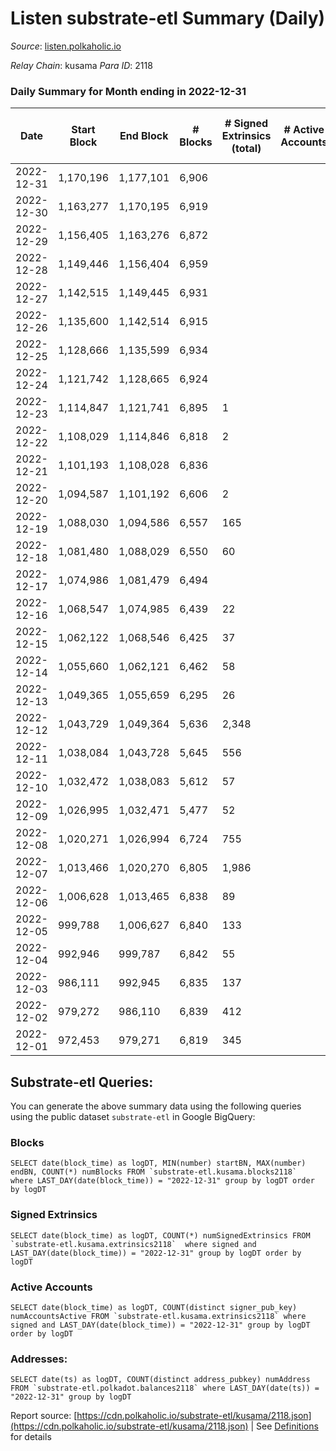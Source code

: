 # Listen substrate-etl Summary (Daily)

_Source_: [listen.polkaholic.io](https://listen.polkaholic.io)

*Relay Chain*: kusama
*Para ID*: 2118



### Daily Summary for Month ending in 2022-12-31


| Date | Start Block | End Block | # Blocks | # Signed Extrinsics (total) | # Active Accounts | # Passive | # New | # Addresses with Balances | # Events | # Transfers | # XCM Transfers In | # XCM Transfers Out |
| ---- | ----------- | --------- | -------- | --------------------------- | ----------------- | --------- | ----- | ------------------------- | -------- | ----------- | ------------------ | ------------------- |
| 2022-12-31 | 1,170,196 | 1,177,101 | 6,906  |  |  |  |  | 2,053 | 13,815 |   |   |   |
| 2022-12-30 | 1,163,277 | 1,170,195 | 6,919  |  |  |  |  | 2,053 | 13,842 |   |   |   |
| 2022-12-29 | 1,156,405 | 1,163,276 | 6,872  |  |  |  |  | 2,053 | 13,759 |   | 2 ($0.57) |   |
| 2022-12-28 | 1,149,446 | 1,156,404 | 6,959  |  |  |  |  | 2,053 | 13,922 |   |   |   |
| 2022-12-27 | 1,142,515 | 1,149,445 | 6,931  |  |  |  |  | 2,053 | 13,866 |   |   |   |
| 2022-12-26 | 1,135,600 | 1,142,514 | 6,915  |  |  |  |  | 2,053 | 13,834 |   |   |   |
| 2022-12-25 | 1,128,666 | 1,135,599 | 6,934  |  |  |  |  | 2,053 | 13,871 |   |   |   |
| 2022-12-24 | 1,121,742 | 1,128,665 | 6,924  |  |  |  |  | 2,053 | 13,852 |   |   |   |
| 2022-12-23 | 1,114,847 | 1,121,741 | 6,895  | 1 |  |  |  | 2,053 | 13,800 |   |   |   |
| 2022-12-22 | 1,108,029 | 1,114,846 | 6,818  | 2 |  |  |  | 2,053 | 13,652 |   |   |   |
| 2022-12-21 | 1,101,193 | 1,108,028 | 6,836  |  |  |  |  |  | 13,676 |   |   |   |
| 2022-12-20 | 1,094,587 | 1,101,192 | 6,606  | 2 |  |  |  | 2,053 | 13,228 |   |   |   |
| 2022-12-19 | 1,088,030 | 1,094,586 | 6,557  | 165 |  |  |  | 2,053 | 13,970 | 117  |   |   |
| 2022-12-18 | 1,081,480 | 1,088,029 | 6,550  | 60 |  |  |  | 2,053 | 13,434 | 39  |   |   |
| 2022-12-17 | 1,074,986 | 1,081,479 | 6,494  |  |  |  |  | 2,052 | 12,991 |   |   |   |
| 2022-12-16 | 1,068,547 | 1,074,985 | 6,439  | 22 |  |  |  | 2,052 | 13,012 |   |   |   |
| 2022-12-15 | 1,062,122 | 1,068,546 | 6,425  | 37 |  |  |  | 2,052 | 13,040 | 36  |   |   |
| 2022-12-14 | 1,055,660 | 1,062,121 | 6,462  | 58 |  |  |  | 2,052 | 13,229 | 55  |   |   |
| 2022-12-13 | 1,049,365 | 1,055,659 | 6,295  | 26 |  |  |  | 2,052 | 12,747 | 2  |   |   |
| 2022-12-12 | 1,043,729 | 1,049,364 | 5,636  | 2,348 |  |  |  |  | 18,338 | 1  |   |   |
| 2022-12-11 | 1,038,084 | 1,043,728 | 5,645  | 556 |  |  |  | 2,050 | 13,126 | 67  |   |   |
| 2022-12-10 | 1,032,472 | 1,038,083 | 5,612  | 57 |  |  |  | 2,050 | 11,536 | 5  |   |   |
| 2022-12-09 | 1,026,995 | 1,032,471 | 5,477  | 52 |  |  |  | 2,050 | 11,250 |   |   |   |
| 2022-12-08 | 1,020,271 | 1,026,994 | 6,724  | 755 |  |  |  | 2,050 | 15,876 | 3  |   |   |
| 2022-12-07 | 1,013,466 | 1,020,270 | 6,805  | 1,986 |  |  |  | 2,049 | 19,860 | 66  |   |   |
| 2022-12-06 | 1,006,628 | 1,013,465 | 6,838  | 89 |  |  |  | 2,049 | 14,134 | 77  |   |   |
| 2022-12-05 | 999,788 | 1,006,627 | 6,840  | 133 |  |  |  | 2,049 | 14,386 | 89  |   |   |
| 2022-12-04 | 992,946 | 999,787 | 6,842  | 55 |  |  |  | 2,049 | 13,957 | 1  |   |   |
| 2022-12-03 | 986,111 | 992,945 | 6,835  | 137 |  |  |  | 2,049 | 14,427 | 70  |   |   |
| 2022-12-02 | 979,272 | 986,110 | 6,839  | 412 |  |  |  | 2,045 | 15,862 | 353  |   |   |
| 2022-12-01 | 972,453 | 979,271 | 6,819  | 345 |  |  |  | 2,038 | 15,575 | 222  |   |   |

## Substrate-etl Queries:
You can generate the above summary data using the following queries using the public dataset `substrate-etl` in Google BigQuery:


### Blocks
```
SELECT date(block_time) as logDT, MIN(number) startBN, MAX(number) endBN, COUNT(*) numBlocks FROM `substrate-etl.kusama.blocks2118`  where LAST_DAY(date(block_time)) = "2022-12-31" group by logDT order by logDT
```


### Signed Extrinsics
```
SELECT date(block_time) as logDT, COUNT(*) numSignedExtrinsics FROM `substrate-etl.kusama.extrinsics2118`  where signed and LAST_DAY(date(block_time)) = "2022-12-31" group by logDT order by logDT
```


### Active Accounts
```
SELECT date(block_time) as logDT, COUNT(distinct signer_pub_key) numAccountsActive FROM `substrate-etl.kusama.extrinsics2118` where signed and LAST_DAY(date(block_time)) = "2022-12-31" group by logDT order by logDT
```


### Addresses:
```
SELECT date(ts) as logDT, COUNT(distinct address_pubkey) numAddress FROM `substrate-etl.polkadot.balances2118` where LAST_DAY(date(ts)) = "2022-12-31" group by logDT
```



Report source: [https://cdn.polkaholic.io/substrate-etl/kusama/2118.json](https://cdn.polkaholic.io/substrate-etl/kusama/2118.json) | See [Definitions](/DEFINITIONS.md) for details
